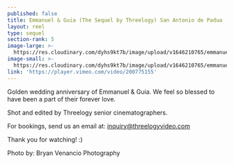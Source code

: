 ```yaml
---
published: false
title: Emmanuel & Guia (The Sequel by Threelogy) San Antonio de Padua - December 2016
layout: reel
type: sequel
section-rank: 5
image-large: >-
  https://res.cloudinary.com/dyhs9kt7b/image/upload/v1646210765/emmanuel_guia.jpg
image-small: >-
  https://res.cloudinary.com/dyhs9kt7b/image/upload/v1646210765/emmanuel_guia.jpg
link: 'https://player.vimeo.com/video/200775155'
---
```

Golden wedding anniversary of Emmanuel & Guia. We feel so blessed to have been a part of their forever love.

Shot and edited by Threelogy senior cinematographers.

For bookings, send us an email at: inquiry@threelogyvideo.com

Thank you for watching! :)

Photo by: Bryan Venancio Photography
